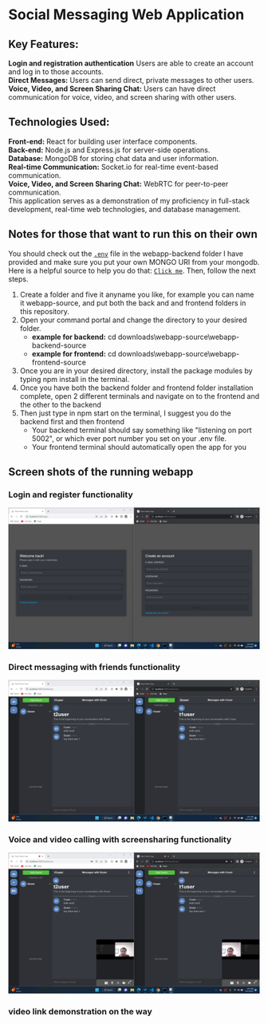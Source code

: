# Social Messaging Web Application

## Key Features: 
**Login and registration authentication** Users are able to create an account and log in to those accounts.  
**Direct Messages:** Users can send direct, private messages to other users.    
**Voice, Video, and Screen Sharing Chat:** Users can have direct communication for voice, video, and screen sharing with other users.  
## Technologies Used:
**Front-end:** React for building user interface components.  
**Back-end:** Node.js and Express.js for server-side operations.  
**Database:** MongoDB for storing chat data and user information.  
**Real-time Communication:** Socket.io for real-time event-based communication.  
**Voice, Video, and Screen Sharing Chat:** WebRTC for peer-to-peer communication.  
This application serves as a demonstration of my proficiency in full-stack development, real-time web technologies, and database management.  

## Notes for those that want to run this on their own
You should check out the [`.env`](webapp-source-backend/.env) file in the webapp-backend folder I have provided and make sure you put your own MONGO URI from your mongodb. Here is a helpful source to help you do that: [`Click me`](https://www.youtube.com/watch?v=aygw0wjW5bA). Then, follow the next steps. 
1. Create a folder and five it anyname you like, for example you can name it webapp-source, and put both the back and and frontend folders in this repository.
2. Open your command portal and change the directory to your desired folder.
   * **example for backend:** cd downloads\webapp-source\webapp-backend-source
   * **example for frontend:** cd downloads\webapp-source\webapp-frontend-source
3. Once you are in your desired directory, install the package modules by typing npm install in the terminal.
4. Once you have both the backend folder and frontend folder installation complete, open 2 different terminals and navigate on to the frontend and the other to the backend
5. Then just type in npm start on the terminal, I suggest you do the backend first and then frontend
   * Your backend terminal should say something like "listening on port 5002", or which ever port number you set on your .env file.
   * Your frontend terminal should automatically open the app for you

## Screen shots of the running webapp  
### Login and register functionality
![Login and register functionality](Web-SS1.png)
### Direct messaging with friends functionality
![Direct messaging with friends functionality](Web-SS2.png)  
### Voice and video calling with screensharing functionality
![Voice, video and screensharing functionality](Web-SS3.png)

### video link demonstration on the way
